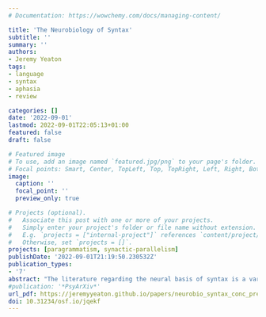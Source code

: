 ```yaml
---
# Documentation: https://wowchemy.com/docs/managing-content/

title: 'The Neurobiology of Syntax'
subtitle: ''
summary: ''
authors:
- Jeremy Yeaton
tags:
- language
- syntax
- aphasia
- review

categories: []
date: '2022-09-01'
lastmod: 2022-09-01T22:05:13+01:00
featured: false
draft: false

# Featured image
# To use, add an image named `featured.jpg/png` to your page's folder.
# Focal points: Smart, Center, TopLeft, Top, TopRight, Left, Right, BottomLeft, Bottom, BottomRight.
image:
  caption: ''
  focal_point: ''
  preview_only: true

# Projects (optional).
#   Associate this post with one or more of your projects.
#   Simply enter your project's folder or file name without extension.
#   E.g. `projects = ["internal-project"]` references `content/project/deep-learning/index.md`.
#   Otherwise, set `projects = []`.
projects: [paragrammatism, synactic-parallelism]
publishDate: '2022-09-01T21:19:50.230532Z'
publication_types:
- '7'
abstract: "The literature regarding the neural basis of syntax is a varied landscape of mutually incompatible descriptions of how and where hierarchical structure is generated and processed. In this work, I first lay out the predominant neurobiological models of syntax, followed by a tour of the evidence for and against brain regions argued to be implicated in the process. I close by discussing the compatibility of the theoretical models with the empirical data."
#publication: '*PsyArXiv*'
url_pdf: https://jeremyyeaton.github.io/papers/neurobio_syntax_conc_preprint.pdf
doi: 10.31234/osf.io/jqekf
---
```


